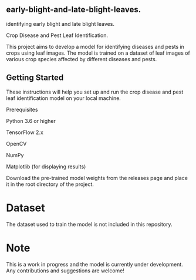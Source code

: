 ## early-blight-and-late-blight-leaves.

identifying early blight and late blight leaves.

Crop Disease and Pest Leaf Identification.

This project aims to develop a model for identifying diseases and pests in crops using leaf images. The model is trained on a dataset of leaf images of various crop species affected by different diseases and pests.

## Getting Started

These instructions will help you set up and run the crop disease and pest leaf identification model on your local machine.

Prerequisites

Python 3.6 or higher

TensorFlow 2.x

OpenCV

NumPy

Matplotlib (for displaying results)

Download the pre-trained model weights from the releases page and place it in the root directory of the project.

# Dataset

The dataset used to train the model is not included in this repository. 

# Note

This is a work in progress and the model is currently under development. Any contributions and suggestions are welcome!
